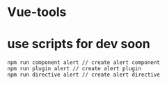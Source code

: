 # Vue-tools

# use scripts for dev soon

```
npm run component alert // create alert component
npm run plugin alert // create alert plugin
npm run directive alert // create alert directive
```
